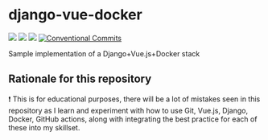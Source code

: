 # django-vue-docker
![](https://github.com/davevelasco/django-vue-docker/actions/workflows/python-app.yml/badge.svg)
![](https://github.com/davevelasco/django-vue-docker/actions/workflows/node.js.yml/badge.svg)
![](https://img.shields.io/github/license/davevelasco/django-vue-docker.svg)
[![Conventional Commits](https://img.shields.io/badge/Conventional%20Commits-1.0.0-yellow.svg)](https://conventionalcommits.org)


Sample implementation of a Django+Vue.js+Docker stack

## Rationale for this repository
:exclamation:  This is for educational purposes, there will be a lot of mistakes seen in this
repository as I learn and experiment with how to use Git, Vue.js, Django, Docker, GitHub actions, along with
integrating the best practice for each of these into my skillset.
